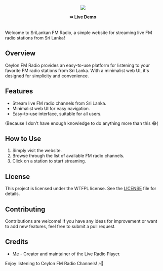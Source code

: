 <p align="center">
  <img src="assets/logo.png" />
</p>
<div align="center">
<a href="https://ceylonlivefmradio.pages.dev/"><strong>➥ Live Demo</strong></a>
</div>
<br />
<br />
Welcome to SriLankan FM Radio, a simple website for streaming live FM radio stations from Sri Lanka!

## Overview

Ceylon FM Radio provides an easy-to-use platform for listening to your favorite FM radio stations from Sri Lanka. With a minimalist web UI, it's designed for simplicity and convenience.

## Features

- Stream live FM radio channels from Sri Lanka.
- Minimalist web UI for easy navigation.
- Easy-to-use interface, suitable for all users.

(Because I don't have enough knowledge to do anything more than this 😂)

## How to Use

1. Simply visit the website.
2. Browse through the list of available FM radio channels.
3. Click on a station to start streaming.

## License

This project is licensed under the WTFPL license. See the [LICENSE](LICENSE) file for details.

## Contributing

Contributions are welcome! If you have any ideas for improvement or want to add new features, feel free to submit a pull request.

## Credits

- [Me](https://github.com/sh-y-zu) - Creator and maintainer of the Live Radio Player.

Enjoy listening to Ceylon FM Radio Channels! 🎶🌴
